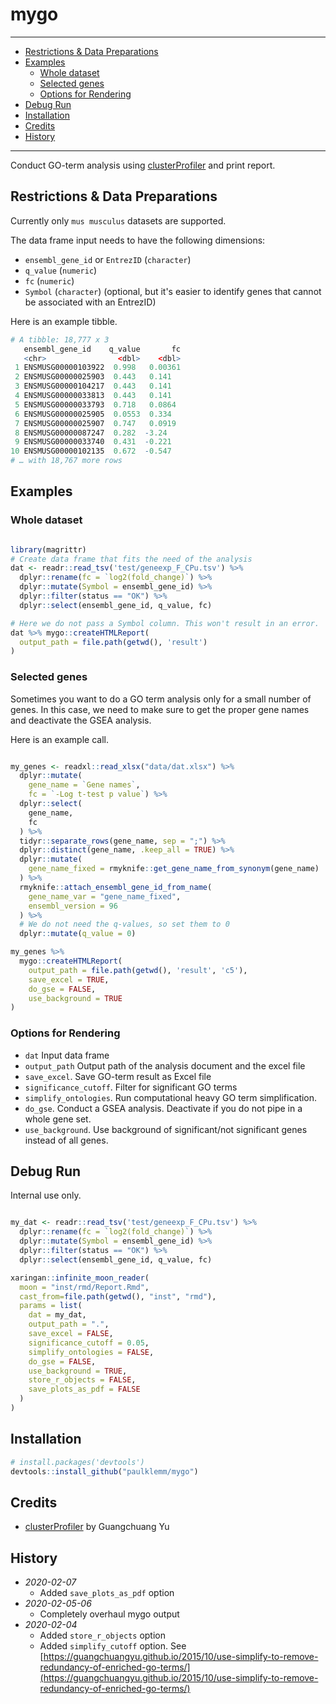 # mygo

---

<!-- TOC depthFrom:2 -->

- [Restrictions & Data Preparations](#restrictions--data-preparations)
- [Examples](#examples)
  - [Whole dataset](#whole-dataset)
  - [Selected genes](#selected-genes)
  - [Options for Rendering](#options-for-rendering)
- [Debug Run](#debug-run)
- [Installation](#installation)
- [Credits](#credits)
- [History](#history)

<!-- /TOC -->

---

Conduct GO-term analysis using [clusterProfiler](https://guangchuangyu.github.io/software/clusterProfiler/) and print report.

## Restrictions & Data Preparations

Currently only `mus musculus` datasets are supported.

The data frame input needs to have the following dimensions:

- `ensembl_gene_id` or `EntrezID` (`character`)
- `q_value` (`numeric`)
- `fc` (`numeric`)
- `Symbol` (`character`) (optional, but it's easier to identify genes that cannot be associated with an EntrezID)

Here is an example tibble.

```R
# A tibble: 18,777 x 3
   ensembl_gene_id    q_value       fc
   <chr>                <dbl>    <dbl>
 1 ENSMUSG00000103922  0.998   0.00361
 2 ENSMUSG00000025903  0.443   0.141  
 3 ENSMUSG00000104217  0.443   0.141  
 4 ENSMUSG00000033813  0.443   0.141  
 5 ENSMUSG00000033793  0.718   0.0864 
 6 ENSMUSG00000025905  0.0553  0.334  
 7 ENSMUSG00000025907  0.747   0.0919 
 8 ENSMUSG00000087247  0.282  -3.24   
 9 ENSMUSG00000033740  0.431  -0.221  
10 ENSMUSG00000102135  0.672  -0.547  
# … with 18,767 more rows
```

## Examples

### Whole dataset

```R

library(magrittr)
# Create data frame that fits the need of the analysis
dat <- readr::read_tsv('test/geneexp_F_CPu.tsv') %>%
  dplyr::rename(fc = `log2(fold_change)`) %>%
  dplyr::mutate(Symbol = ensembl_gene_id) %>%
  dplyr::filter(status == "OK") %>%
  dplyr::select(ensembl_gene_id, q_value, fc)

# Here we do not pass a Symbol column. This won't result in an error.
dat %>% mygo::createHTMLReport(
  output_path = file.path(getwd(), 'result')
)

```

### Selected genes

Sometimes you want to do a GO term analysis only for a small number of genes. In this case, we need to make sure to get the proper gene names and deactivate the GSEA analysis.

Here is an example call.

```R

my_genes <- readxl::read_xlsx("data/dat.xlsx") %>%
  dplyr::mutate(
    gene_name = `Gene names`,
    fc = `-Log t-test p value`) %>%
  dplyr::select(
    gene_name,
    fc
  ) %>%
  tidyr::separate_rows(gene_name, sep = ";") %>%
  dplyr::distinct(gene_name, .keep_all = TRUE) %>%
  dplyr::mutate(
    gene_name_fixed = rmyknife::get_gene_name_from_synonym(gene_name)
  ) %>%
  rmyknife::attach_ensembl_gene_id_from_name(
    gene_name_var = "gene_name_fixed",
    ensembl_version = 96
  ) %>%
  # We do not need the q-values, so set them to 0
  dplyr::mutate(q_value = 0)

my_genes %>%
  mygo::createHTMLReport(
    output_path = file.path(getwd(), 'result', 'c5'),
    save_excel = TRUE,
    do_gse = FALSE,
    use_background = TRUE
)

```

### Options for Rendering

- `dat` Input data frame
- `output_path` Output path of the analysis document and the excel file
- `save_excel`. Save GO-term result as Excel file
- `significance_cutoff`. Filter for significant GO terms
- `simplify_ontologies`. Run computational heavy GO term simplification.
- `do_gse`. Conduct a GSEA analysis. Deactivate if you do not pipe in a whole gene set.
- `use_background`. Use background of significant/not significant genes instead of all genes.

## Debug Run

Internal use only.

```r

my_dat <- readr::read_tsv('test/geneexp_F_CPu.tsv') %>%
  dplyr::rename(fc = `log2(fold_change)`) %>%
  dplyr::mutate(Symbol = ensembl_gene_id) %>%
  dplyr::filter(status == "OK") %>%
  dplyr::select(ensembl_gene_id, q_value, fc)

xaringan::infinite_moon_reader(
  moon = "inst/rmd/Report.Rmd",
  cast_from=file.path(getwd(), "inst", "rmd"),
  params = list(
    dat = my_dat,
    output_path = ".",
    save_excel = FALSE,
    significance_cutoff = 0.05,
    simplify_ontologies = FALSE,
    do_gse = FALSE,
    use_background = TRUE,
    store_r_objects = FALSE,
    save_plots_as_pdf = FALSE
  )
)

```


## Installation

```r
# install.packages('devtools')
devtools::install_github("paulklemm/mygo")
```

## Credits

- [clusterProfiler](https://guangchuangyu.github.io/software/clusterProfiler/) by Guangchuang Yu

## History
- *2020-02-07*
  - Added `save_plots_as_pdf` option
- *2020-02-05-06*
  - Completely overhaul mygo output
- *2020-02-04*
  - Added `store_r_objects` option
  - Added `simplify_cutoff` option. See [https://guangchuangyu.github.io/2015/10/use-simplify-to-remove-redundancy-of-enriched-go-terms/](https://guangchuangyu.github.io/2015/10/use-simplify-to-remove-redundancy-of-enriched-go-terms/)
